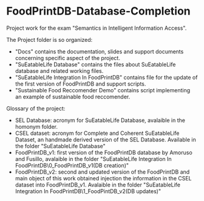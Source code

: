 # FoodPrintDB-Database-Completion
Project work for the exam "Semantics in Intelligent Information Access".

The Project folder is so organized:

*   "Docs" contains the documentation, slides and support documents concerning specific aspect of the project.
*   "SuEatableLife Database" contains the files about SuEatableLife database and related working files.
*   "SuEatableLife Integration In FoodPrintDB" contains file for the update of the first version of FoodPrintDB and support scripts.
*   "Sustainable Food Reccomender Demo" contains script implementing an example of sustainable food reccomender.

Glossary of the project:

*	SEL Database: acronym for SuEatableLife Database, avalaible in the homonym folder. 
*	CSEL dataset: acronym for Complete and Coherent SuEatableLife Dataset, an handmade derived version of the SEL Database. Available in the folder "SuEatableLife Database"
*	FoodPrintDB_v1: first version of the FoodPrintDB database by Amoruso and Fusillo, avalaible in the folder "SuEatableLife Integration In FoodPrintDB\0_FoodPrintDB_v1(DB creation)"
*	FoodPrintDB_v2: second and updated version of the FoodPrintDB and main object of this work obtained injection the information in the CSEL dataset into FoodPrintDB_v1. Avalaible in the folder "SuEatableLife Integration In FoodPrintDB\1_FoodPintDB_v2(DB updates)"